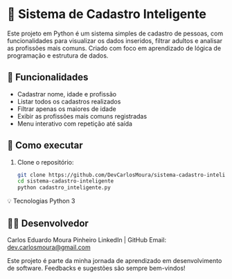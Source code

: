 # 📝 Sistema de Cadastro Inteligente

Este projeto em Python é um sistema simples de cadastro de pessoas, com funcionalidades para visualizar os dados inseridos, filtrar adultos e analisar as profissões mais comuns. Criado com foco em aprendizado de lógica de programação e estrutura de dados.

## 🔧 Funcionalidades

- Cadastrar nome, idade e profissão
- Listar todos os cadastros realizados
- Filtrar apenas os maiores de idade
- Exibir as profissões mais comuns registradas
- Menu interativo com repetição até saída

## 🚀 Como executar

1. Clone o repositório:
   ```bash
   git clone https://github.com/DevCarlosMoura/sistema-cadastro-inteligente.git
   cd sistema-cadastro-inteligente
   python cadastro_inteligente.py
   
💡 Tecnologias
Python 3

## 👨‍💻 Desenvolvedor
Carlos Eduardo Moura Pinheiro
LinkedIn | GitHub
Email: dev.carlosmoura@gmail.com

Este projeto é parte da minha jornada de aprendizado em desenvolvimento de software. Feedbacks e sugestões são sempre bem-vindos!
